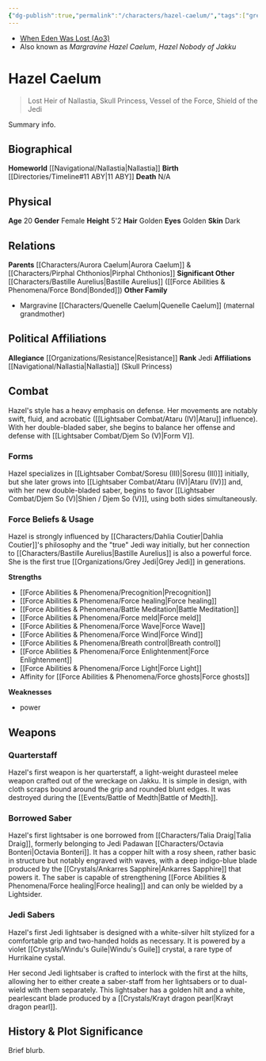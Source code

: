 ```yaml
---
{"dg-publish":true,"permalink":"/characters/hazel-caelum/","tags":["greyjedi","character","resistance","princess","formiii","formiv","formv","forcesensitive","unfinished"],"dgHomeLink":false}
---
```


- [When Eden Was Lost (Ao3)](https://archiveofourown.org/works/19334440/chapters/45992584)
- Also known as *Margravine Hazel Caelum*, *Hazel Nobody of Jakku*

# Hazel Caelum
>Lost Heir of Nallastia, Skull Princess, Vessel of the Force, Shield of the Jedi

Summary info.

## Biographical

**Homeworld** [[Navigational/Nallastia\|Nallastia]]
**Birth** [[Directories/Timeline#11 ABY\|11 ABY]]
**Death** N/A

## Physical

**Age** 20
**Gender** Female
**Height** 5'2
**Hair** Golden
**Eyes** Golden
**Skin** Dark

## Relations

**Parents** [[Characters/Aurora Caelum\|Aurora Caelum]] & [[Characters/Pirphal Chthonios\|Pirphal Chthonios]]
**Significant Other** [[Characters/Bastille Aurelius\|Bastille Aurelius]] ([[Force Abilities & Phenomena/Force Bond\|Bonded]])
**Other Family**
- Margravine [[Characters/Quenelle Caelum\|Quenelle Caelum]] (maternal grandmother)

## Political Affiliations

**Allegiance** [[Organizations/Resistance\|Resistance]]
**Rank** Jedi
**Affiliations** [[Navigational/Nallastia\|Nallastia]] (Skull Princess)

## Combat

Hazel's style has a heavy emphasis on defense. Her movements are notably swift, fluid, and acrobatic ([[Lightsaber Combat/Ataru (IV)\|Ataru]] influence). With her double-bladed saber, she begins to balance her offense and defense with [[Lightsaber Combat/Djem So (V)\|Form V]]. 

### Forms

Hazel specializes in [[Lightsaber Combat/Soresu (III)\|Soresu (III)]] initially, but she later grows into [[Lightsaber Combat/Ataru (IV)\|Ataru (IV)]] and, with her new double-bladed saber, begins to favor [[Lightsaber Combat/Djem So (V)\|Shien / Djem So (V)]], using both sides simultaneously. 

### Force Beliefs & Usage

Hazel is strongly influenced by [[Characters/Dahlia Coutier\|Dahlia Coutier]]'s philosophy and the "true" Jedi way initially, but her connection to [[Characters/Bastille Aurelius\|Bastille Aurelius]] is also a powerful force. She is the first true [[Organizations/Grey Jedi\|Grey Jedi]] in generations. 

**Strengths**
- [[Force Abilities & Phenomena/Precognition\|Precognition]]
- [[Force Abilities & Phenomena/Force healing\|Force healing]]
- [[Force Abilities & Phenomena/Battle Meditation\|Battle Meditation]]
- [[Force Abilities & Phenomena/Force meld\|Force meld]]
- [[Force Abilities & Phenomena/Force Wave\|Force Wave]]
- [[Force Abilities & Phenomena/Force Wind\|Force Wind]]
- [[Force Abilities & Phenomena/Breath control\|Breath control]]
- [[Force Abilities & Phenomena/Force Enlightenment\|Force Enlightenment]]
- [[Force Abilities & Phenomena/Force Light\|Force Light]] 
- Affinity for [[Force Abilities & Phenomena/Force ghosts\|Force ghosts]] 

**Weaknesses**
- power

## Weapons

### Quarterstaff

Hazel's first weapon is her quarterstaff, a light-weight durasteel melee weapon crafted out of the wreckage on Jakku. It is simple in design, with cloth scraps bound around the grip and rounded blunt edges. It was destroyed during the [[Events/Battle of Medth\|Battle of Medth]].

### Borrowed Saber

Hazel's first lightsaber is one borrowed from [[Characters/Talia Draig\|Talia Draig]], formerly belonging to Jedi Padawan [[Characters/Octavia Bonteri\|Octavia Bonteri]]. It has a copper hilt with a rosy sheen, rather basic in structure but notably engraved with waves, with a deep indigo-blue blade produced by the [[Crystals/Ankarres Sapphire\|Ankarres Sapphire]] that powers it. The saber is capable of strengthening [[Force Abilities & Phenomena/Force healing\|Force healing]] and can only be wielded by a Lightsider.

### Jedi Sabers

Hazel's first Jedi lightsaber is designed with a white-silver hilt stylized for a comfortable grip and two-handed holds as necessary. It is powered by a violet [[Crystals/Windu's Guile\|Windu's Guile]] crystal, a rare type of Hurrikaine cystal. 

Her second Jedi lightsaber is crafted to interlock with the first at the hilts, allowing her to either create a saber-staff from her lightsabers or to dual-wield with them separately. This lightsaber has a golden hilt and a white, pearlescant blade produced by a [[Crystals/Krayt dragon pearl\|Krayt dragon pearl]]. 

## History & Plot Significance

Brief blurb.
